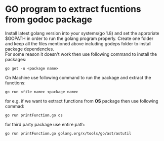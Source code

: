 # GO program to extract fucntions from godoc package
Install latest golang version into your systems(go 1.8) and set the approriate $GOPATH in order to run the golang program properly.
Create one folder and keep all the files mentioned above including godeps folder to install package dependencies.<br>
For some reason it doesn't work then use following command to install the packages:

    go get -u <package name>
          
On Machine use following command to run the package and extract the functions:

    go run <file name> <package name> 
for e.g. if we want to extract functions from <b>OS</b> package then use following commad:

    go run printFunction.go os
       
for third party package use entire path:

    go run printFunction.go golang.org/x/tools/go/ast/astutil
